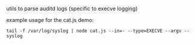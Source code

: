 utils to parse auditd logs (specific to execve logging)

example usage for the cat.js demo:

	tail -f /var/log/syslog | node cat.js --in=- --type=EXECVE --argv --syslog
